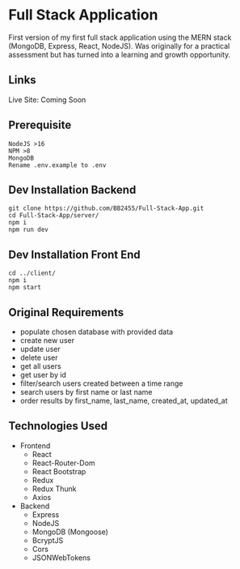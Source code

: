 # Full Stack Application

First version of my first full stack application using the MERN stack (MongoDB, Express, React, NodeJS). Was originally for a practical assessment but has turned into a learning and growth opportunity.

## Links

Live Site: Coming Soon

## Prerequisite

```
NodeJS >16
NPM >8
MongoDB
Rename .env.example to .env
```

## Dev Installation Backend

```
git clone https://github.com/BB2455/Full-Stack-App.git
cd Full-Stack-App/server/
npm i
npm run dev
```

## Dev Installation Front End

```
cd ../client/
npm i
npm start
```

## Original Requirements

- populate chosen database with provided data
- create new user
- update user
- delete user
- get all users
- get user by id
- filter/search users created between a time range
- search users by first name or last name
- order results by first_name, last_name, created_at, updated_at

## Technologies Used

- Frontend
  - React
  - React-Router-Dom
  - React Bootstrap
  - Redux
  - Redux Thunk
  - Axios
- Backend
  - Express
  - NodeJS
  - MongoDB (Mongoose)
  - BcryptJS
  - Cors
  - JSONWebTokens
